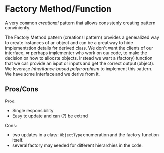 # Factory Method/Function

A very common _creational_ pattern that allows consistenly creating pattern conviniently.

The Factory Method pattern (creational pattern) provides a generalized way to create instances of an object and can be a great way to hide implementation details for derived class.
We don't want the clients of our interface, or perhaps implementer who work on our code, to make the decision on how to allocate objects.
Instead we want a (factory) function that we can provide an input or inputs and get the correct output (object).
We leverage _Inheritance-based polymorphism_ to implement this pattern.
We have some Interface and we derive from it.

## Pros/Cons

Pros:

- Single responsibility
- Easy to update and can (?) be extend

Cons:

- two updates in a class: `ObjectType` enumeration and the factory function itself.
- several factory may needed for different hierarchies in the code.
